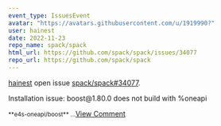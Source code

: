 ```yaml
---
event_type: IssuesEvent
avatar: "https://avatars.githubusercontent.com/u/1919990?"
user: hainest
date: 2022-11-23
repo_name: spack/spack
html_url: https://github.com/spack/spack/issues/34077
repo_url: https://github.com/spack/spack
---
```


<a href='https://github.com/hainest' target='_blank'>hainest</a> open issue <a href='https://github.com/spack/spack/issues/34077' target='_blank'>spack/spack#34077</a>.

<p>Installation issue: boost@1.80.0 does not build with %oneapi</p><small>        **e4s-oneapi/boost**...</small><a href='https://github.com/spack/spack/issues/34077' target='_blank'>View Comment</a>